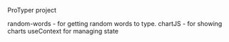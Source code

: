 ProTyper project 

<!-- packages used -->

random-words - for getting random words to type.
chartJS - for showing charts
useContext for managing state